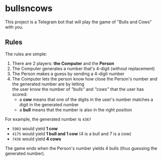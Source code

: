 # bullsncows

This project is a Telegram bot that will play the game of "Bulls and Cows" with you.

## Rules
The rules are simple:
1. There are 2 players: **the Computer** and the **Person**
2. The Computer generates a number that's 4-digit (without replacement)
3. The Person makes a guess by sending a 4-digit number
4. The Computer lets the person know how close the Person's number and the generated number are by letting  
   the user know the number of _"bulls"_ and _"cows"_ that the user has scored:
   - a **cow** means that one of the digits in the user's number matches a digit in the generated number
   - a **bull** means that the number is also in the right position 

For example, the generated number is `4367`
- `5903` would yield **1 cow**
- `4175` would yield **1 bull and 1 cow** (4 is a bull and 7 is a cow)
- `7436` would yield **4 cows**

The game ends when the Person's number yields 4 bulls (thus guessing the generated number).



